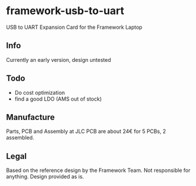 # framework-usb-to-uart
USB to UART Expansion Card for the Framework Laptop

## Info
Currently an early version, design untested

## Todo

- Do cost optimization
- find a good LDO (AMS out of stock)

## Manufacture
Parts, PCB and Assembly at JLC PCB are about 24€ for 5 PCBs, 2 assembled.

## Legal
Based on the reference design by the Framework Team. Not responsible for anything. Design provided as is.
